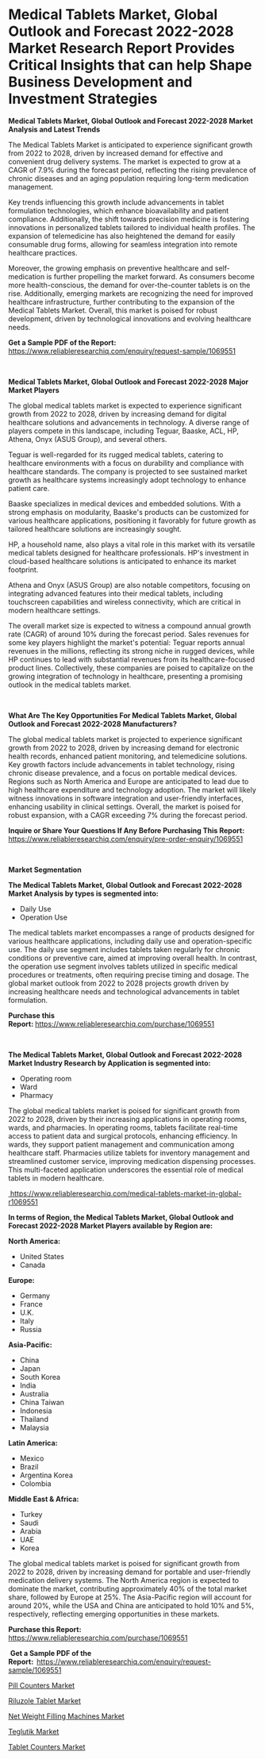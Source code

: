 <p><h1>Medical Tablets Market, Global Outlook and Forecast 2022-2028 Market Research Report Provides Critical Insights that can help Shape Business Development and Investment Strategies</h1></p><p><strong>Medical Tablets Market, Global Outlook and Forecast 2022-2028 Market Analysis and Latest Trends</strong></p>
<p><p>The Medical Tablets Market is anticipated to experience significant growth from 2022 to 2028, driven by increased demand for effective and convenient drug delivery systems. The market is expected to grow at a CAGR of 7.9% during the forecast period, reflecting the rising prevalence of chronic diseases and an aging population requiring long-term medication management. </p><p>Key trends influencing this growth include advancements in tablet formulation technologies, which enhance bioavailability and patient compliance. Additionally, the shift towards precision medicine is fostering innovations in personalized tablets tailored to individual health profiles. The expansion of telemedicine has also heightened the demand for easily consumable drug forms, allowing for seamless integration into remote healthcare practices. </p><p>Moreover, the growing emphasis on preventive healthcare and self-medication is further propelling the market forward. As consumers become more health-conscious, the demand for over-the-counter tablets is on the rise. Additionally, emerging markets are recognizing the need for improved healthcare infrastructure, further contributing to the expansion of the Medical Tablets Market. Overall, this market is poised for robust development, driven by technological innovations and evolving healthcare needs.</p></p>
<p><strong>Get a Sample PDF of the Report:&nbsp;</strong> <a href="https://www.reliableresearchiq.com/enquiry/request-sample/1069551?utm_campaign=1106&utm_medium=2&utm_source=Github&utm_content=ia&utm_term=04122024&utm_id=medical-tablets-market-global-outlook-and-forecast-2022-2028">https://www.reliableresearchiq.com/enquiry/request-sample/1069551</a></p>
<p>&nbsp;</p>
<p><strong>Medical Tablets Market, Global Outlook and Forecast 2022-2028 Major Market Players</strong></p>
<p><p>The global medical tablets market is expected to experience significant growth from 2022 to 2028, driven by increasing demand for digital healthcare solutions and advancements in technology. A diverse range of players compete in this landscape, including Teguar, Baaske, ACL, HP, Athena, Onyx (ASUS Group), and several others.</p><p>Teguar is well-regarded for its rugged medical tablets, catering to healthcare environments with a focus on durability and compliance with healthcare standards. The company is projected to see sustained market growth as healthcare systems increasingly adopt technology to enhance patient care.</p><p>Baaske specializes in medical devices and embedded solutions. With a strong emphasis on modularity, Baaske's products can be customized for various healthcare applications, positioning it favorably for future growth as tailored healthcare solutions are increasingly sought.</p><p>HP, a household name, also plays a vital role in this market with its versatile medical tablets designed for healthcare professionals. HP's investment in cloud-based healthcare solutions is anticipated to enhance its market footprint.</p><p>Athena and Onyx (ASUS Group) are also notable competitors, focusing on integrating advanced features into their medical tablets, including touchscreen capabilities and wireless connectivity, which are critical in modern healthcare settings.</p><p>The overall market size is expected to witness a compound annual growth rate (CAGR) of around 10% during the forecast period. Sales revenues for some key players highlight the market's potential: Teguar reports annual revenues in the millions, reflecting its strong niche in rugged devices, while HP continues to lead with substantial revenues from its healthcare-focused product lines. Collectively, these companies are poised to capitalize on the growing integration of technology in healthcare, presenting a promising outlook in the medical tablets market.</p></p>
<p>&nbsp;</p>
<p><strong>What Are The Key Opportunities For Medical Tablets Market, Global Outlook and Forecast 2022-2028 Manufacturers?</strong></p>
<p><p>The global medical tablets market is projected to experience significant growth from 2022 to 2028, driven by increasing demand for electronic health records, enhanced patient monitoring, and telemedicine solutions. Key growth factors include advancements in tablet technology, rising chronic disease prevalence, and a focus on portable medical devices. Regions such as North America and Europe are anticipated to lead due to high healthcare expenditure and technology adoption. The market will likely witness innovations in software integration and user-friendly interfaces, enhancing usability in clinical settings. Overall, the market is poised for robust expansion, with a CAGR exceeding 7% during the forecast period.</p></p>
<p><strong>Inquire or Share Your Questions If Any Before Purchasing This Report:</strong> <a href="https://www.reliableresearchiq.com/enquiry/pre-order-enquiry/1069551?utm_campaign=1106&utm_medium=2&utm_source=Github&utm_content=ia&utm_term=04122024&utm_id=medical-tablets-market-global-outlook-and-forecast-2022-2028">https://www.reliableresearchiq.com/enquiry/pre-order-enquiry/1069551</a></p>
<p>&nbsp;</p>
<p><strong>Market Segmentation</strong></p>
<p><strong>The Medical Tablets Market, Global Outlook and Forecast 2022-2028 Market Analysis by types is segmented into:</strong></p>
<p><ul><li>Daily Use</li><li>Operation Use</li></ul></p>
<p><p>The medical tablets market encompasses a range of products designed for various healthcare applications, including daily use and operation-specific use. The daily use segment includes tablets taken regularly for chronic conditions or preventive care, aimed at improving overall health. In contrast, the operation use segment involves tablets utilized in specific medical procedures or treatments, often requiring precise timing and dosage. The global market outlook from 2022 to 2028 projects growth driven by increasing healthcare needs and technological advancements in tablet formulation.</p></p>
<p><strong>Purchase this Report:&nbsp;</strong><a href="https://www.reliableresearchiq.com/purchase/1069551?utm_campaign=1106&utm_medium=2&utm_source=Github&utm_content=ia&utm_term=04122024&utm_id=medical-tablets-market-global-outlook-and-forecast-2022-2028">https://www.reliableresearchiq.com/purchase/1069551</a></p>
<p>&nbsp;</p>
<p><strong>The Medical Tablets Market, Global Outlook and Forecast 2022-2028 Market Industry Research by Application is segmented into:</strong></p>
<p><ul><li>Operating room</li><li>Ward</li><li>Pharmacy</li></ul></p>
<p><p>The global medical tablets market is poised for significant growth from 2022 to 2028, driven by their increasing applications in operating rooms, wards, and pharmacies. In operating rooms, tablets facilitate real-time access to patient data and surgical protocols, enhancing efficiency. In wards, they support patient management and communication among healthcare staff. Pharmacies utilize tablets for inventory management and streamlined customer service, improving medication dispensing processes. This multi-faceted application underscores the essential role of medical tablets in modern healthcare.</p></p>
<p><a href="https://www.reliableresearchiq.com/medical-tablets-market-in-global-r1069551?utm_campaign=1106&utm_medium=2&utm_source=Github&utm_content=ia&utm_term=04122024&utm_id=medical-tablets-market-global-outlook-and-forecast-2022-2028">&nbsp;https://www.reliableresearchiq.com/medical-tablets-market-in-global-r1069551</a></p>
<p><strong>In terms of Region, the Medical Tablets Market, Global Outlook and Forecast 2022-2028 Market Players available by Region are:</strong></p>
<p>
    <p> <strong> North America: </strong>
        <ul>
            <li>United States</li>
            <li>Canada</li>
        </ul>
        </p> 
    <p> <strong> Europe: </strong>
        <ul>
            <li>Germany</li>
            <li>France</li>
            <li>U.K.</li>
            <li>Italy</li>
            <li>Russia</li>
        </ul>
        </p> 
    <p> <strong> Asia-Pacific: </strong>
        <ul>
            <li>China</li>
            <li>Japan</li>
            <li>South Korea</li>
            <li>India</li>
            <li>Australia</li>
            <li>China Taiwan</li>
            <li>Indonesia</li>
            <li>Thailand</li>
            <li>Malaysia</li>
        </ul>
        </p> 
    <p> <strong> Latin America: </strong>
        <ul>
            <li>Mexico</li>
            <li>Brazil</li>
            <li>Argentina Korea</li>
            <li>Colombia</li>
        </ul>
        </p> 
    <p> <strong> Middle East & Africa: </strong>
        <ul>
            <li>Turkey</li>
            <li>Saudi</li>
            <li>Arabia</li>
            <li>UAE</li>
            <li>Korea</li>
        </ul>
    </p>
    </p>
<p><p>The global medical tablets market is poised for significant growth from 2022 to 2028, driven by increasing demand for portable and user-friendly medication delivery systems. The North America region is expected to dominate the market, contributing approximately 40% of the total market share, followed by Europe at 25%. The Asia-Pacific region will account for around 20%, while the USA and China are anticipated to hold 10% and 5%, respectively, reflecting emerging opportunities in these markets.</p></p>
<p><strong>Purchase this Report: </strong><a href="https://www.reliableresearchiq.com/purchase/1069551?utm_campaign=1106&utm_medium=2&utm_source=Github&utm_content=ia&utm_term=04122024&utm_id=medical-tablets-market-global-outlook-and-forecast-2022-2028">https://www.reliableresearchiq.com/purchase/1069551</a></p>
<p>&nbsp;<strong>Get a Sample PDF of the Report:&nbsp;&nbsp;</strong><a href="https://www.reliableresearchiq.com/enquiry/request-sample/1069551?utm_campaign=1106&utm_medium=2&utm_source=Github&utm_content=ia&utm_term=04122024&utm_id=medical-tablets-market-global-outlook-and-forecast-2022-2028">https://www.reliableresearchiq.com/enquiry/request-sample/1069551</a></p>
<p><strong></strong></p>
<p><p><a href="https://www.linkedin.com/pulse/investment-potential-pill-counters-market-scope-trends-b7vbe?utm_campaign=1106&utm_medium=2&utm_source=Github&utm_content=ia&utm_term=04122024&utm_id=medical-tablets-market-global-outlook-and-forecast-2022-2028">Pill Counters Market</a></p><p><a href="https://issuu.com/reportprime-2/docs/riluzole-tablet-market-size-2030.pptx?utm_campaign=1106&utm_medium=2&utm_source=Github&utm_content=ia&utm_term=04122024&utm_id=medical-tablets-market-global-outlook-and-forecast-2022-2028">Riluzole Tablet Market</a></p><p><a href="https://www.linkedin.com/pulse/top-trends-transforming-net-weight-filling-machines-market-8swwc?utm_campaign=1106&utm_medium=2&utm_source=Github&utm_content=ia&utm_term=04122024&utm_id=medical-tablets-market-global-outlook-and-forecast-2022-2028">Net Weight Filling Machines Market</a></p><p><a href="https://issuu.com/reportprime-2/docs/teglutik-market-size-2030.pptx?utm_campaign=1106&utm_medium=2&utm_source=Github&utm_content=ia&utm_term=04122024&utm_id=medical-tablets-market-global-outlook-and-forecast-2022-2028">Teglutik Market</a></p><p><a href="https://www.linkedin.com/pulse/tablet-counters-market-size-expected-grow-cagr-115-from-2024-lw03e?utm_campaign=1106&utm_medium=2&utm_source=Github&utm_content=ia&utm_term=04122024&utm_id=medical-tablets-market-global-outlook-and-forecast-2022-2028">Tablet Counters Market</a></p></p>